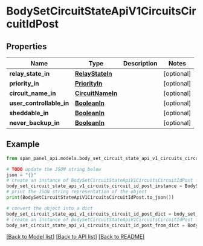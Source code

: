 # BodySetCircuitStateApiV1CircuitsCircuitIdPost


## Properties

Name | Type | Description | Notes
------------ | ------------- | ------------- | -------------
**relay_state_in** | [**RelayStateIn**](RelayStateIn.md) |  | [optional]
**priority_in** | [**PriorityIn**](PriorityIn.md) |  | [optional]
**circuit_name_in** | [**CircuitNameIn**](CircuitNameIn.md) |  | [optional]
**user_controllable_in** | [**BooleanIn**](BooleanIn.md) |  | [optional]
**sheddable_in** | [**BooleanIn**](BooleanIn.md) |  | [optional]
**never_backup_in** | [**BooleanIn**](BooleanIn.md) |  | [optional]

## Example

```python
from span_panel_api.models.body_set_circuit_state_api_v1_circuits_circuit_id_post import BodySetCircuitStateApiV1CircuitsCircuitIdPost

# TODO update the JSON string below
json = "{}"
# create an instance of BodySetCircuitStateApiV1CircuitsCircuitIdPost from a JSON string
body_set_circuit_state_api_v1_circuits_circuit_id_post_instance = BodySetCircuitStateApiV1CircuitsCircuitIdPost.from_json(json)
# print the JSON string representation of the object
print(BodySetCircuitStateApiV1CircuitsCircuitIdPost.to_json())

# convert the object into a dict
body_set_circuit_state_api_v1_circuits_circuit_id_post_dict = body_set_circuit_state_api_v1_circuits_circuit_id_post_instance.to_dict()
# create an instance of BodySetCircuitStateApiV1CircuitsCircuitIdPost from a dict
body_set_circuit_state_api_v1_circuits_circuit_id_post_from_dict = BodySetCircuitStateApiV1CircuitsCircuitIdPost.from_dict(body_set_circuit_state_api_v1_circuits_circuit_id_post_dict)
```
[[Back to Model list]](../README.md#documentation-for-models) [[Back to API list]](../README.md#documentation-for-api-endpoints) [[Back to README]](../README.md)
